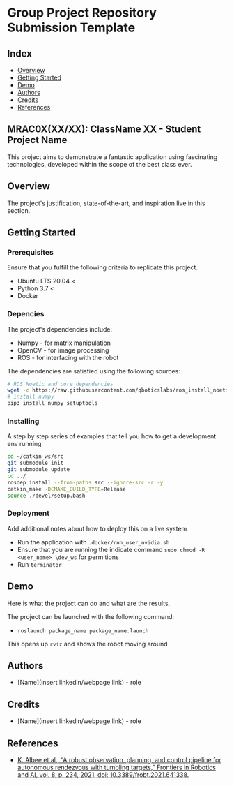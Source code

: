 # Group Project Repository Submission Template 
## Index
  - [Overview](#overview) 
  - [Getting Started](#getting-started)
  - [Demo](#demo)
  - [Authors](#authors)
  - [Credits](#credits)
  - [References](#references)

<!--  Other options to write Readme
  - [Deployment](#deployment)
  - [Used or Referenced Projects](Used-or-Referenced-Projects)
-->
## MRAC0X(XX/XX): ClassName XX - Student Project Name
<!--Write a few sentences of academic context and project description -->  
This project aims to demonstrate a fantastic application using fascinating technologies, developed within the scope of the best class ever.   
## Overview
<!-- Write Overview about this project -->
The project's justification, state-of-the-art, and inspiration live in this section.

## Getting Started

### Prerequisites
Ensure that you fulfill the following criteria to replicate this project.
* Ubuntu LTS 20.04 <
* Python 3.7 <
* Docker

### Depencies
The project's dependencies include:
* Numpy - for matrix manipulation
* OpenCV - for image processing
* ROS - for interfacing with the robot

The dependencies are satisfied using the following sources:

```bash
# ROS Noetic and core dependencies
wget -c https://raw.githubusercontent.com/qboticslabs/ros_install_noetic/master/ros_install_noetic.sh && chmod +x ./ros_install_noetic.sh && ./ros_install_noetic.sh
# install numpy
pip3 install numpy setuptools
```

### Installing
A step by step series of examples that tell you how to get a development 
env running

```bash
cd ~/catkin_ws/src
git submodule init
git submodule update
cd ../
rosdep install --from-paths src --ignore-src -r -y
catkin_make -DCMAKE_BUILD_TYPE=Release
source ./devel/setup.bash
```
### Deployment
Add additional notes about how to deploy this on a live system
* Run the application with `.docker/run_user_nvidia.sh`
* Ensure that you are running the indicate command `sudo chmod -R <user_name> \dev_ws` for permitions
* Run `terminator`

## Demo
Here is what the project can do and what are the results.

The project can be launched with the following command:
* `roslaunch package_name package_name.launch`

This opens up `rviz` and shows the robot moving around

## Authors
  - [Name](insert linkedin/webpage link) - role

## Credits
  - [Name](insert linkedin/webpage link) - role

## References
- [K. Albee et al., “A robust observation, planning, and control pipeline for autonomous rendezvous with tumbling targets,” Frontiers in Robotics and AI, vol. 8, p. 234, 2021, doi: 10.3389/frobt.2021.641338.](https://www.frontiersin.org/articles/10.3389/frobt.2021.641338/full)


